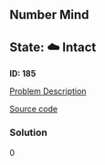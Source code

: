 ## Number Mind

## State: :cloud: **Intact**

**ID: 185**

[Problem Description](https://projecteuler.net/problem=185)

[Source code](main.cpp)

### Solution
0